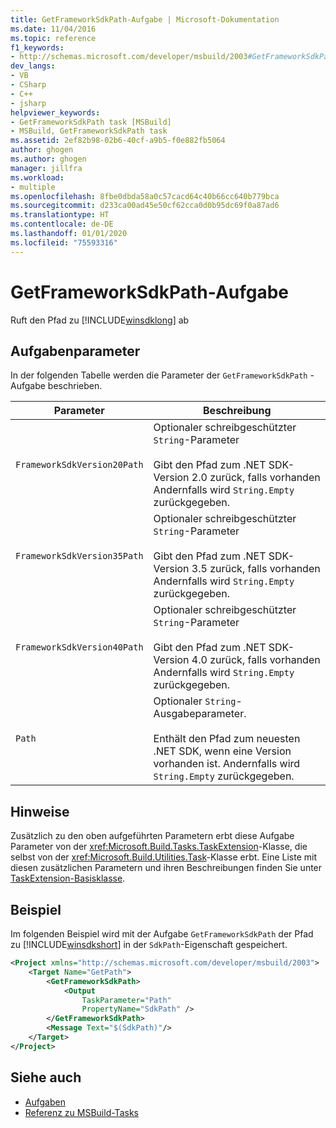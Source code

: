 ```yaml
---
title: GetFrameworkSdkPath-Aufgabe | Microsoft-Dokumentation
ms.date: 11/04/2016
ms.topic: reference
f1_keywords:
- http://schemas.microsoft.com/developer/msbuild/2003#GetFrameworkSdkPath
dev_langs:
- VB
- CSharp
- C++
- jsharp
helpviewer_keywords:
- GetFrameworkSdkPath task [MSBuild]
- MSBuild, GetFrameworkSdkPath task
ms.assetid: 2ef82b98-02b6-40cf-a9b5-f0e882fb5064
author: ghogen
ms.author: ghogen
manager: jillfra
ms.workload:
- multiple
ms.openlocfilehash: 8fbe0dbda58a0c57cacd64c40b66cc640b779bca
ms.sourcegitcommit: d233ca00ad45e50cf62cca0d0b95dc69f0a87ad6
ms.translationtype: HT
ms.contentlocale: de-DE
ms.lasthandoff: 01/01/2020
ms.locfileid: "75593316"
---
```

# <a name="getframeworksdkpath-task"></a>GetFrameworkSdkPath-Aufgabe
Ruft den Pfad zu [!INCLUDE[winsdklong](../deployment/includes/winsdklong_md.md)] ab

## <a name="task-parameters"></a>Aufgabenparameter
In der folgenden Tabelle werden die Parameter der `GetFrameworkSdkPath` -Aufgabe beschrieben.

|Parameter|Beschreibung|
|---------------|-----------------|
|`FrameworkSdkVersion20Path`|Optionaler schreibgeschützter `String`-Parameter<br /><br /> Gibt den Pfad zum .NET SDK-Version 2.0 zurück, falls vorhanden Andernfalls wird `String.Empty` zurückgegeben.|
|`FrameworkSdkVersion35Path`|Optionaler schreibgeschützter `String`-Parameter<br /><br /> Gibt den Pfad zum .NET SDK-Version 3.5 zurück, falls vorhanden Andernfalls wird `String.Empty` zurückgegeben.|
|`FrameworkSdkVersion40Path`|Optionaler schreibgeschützter `String`-Parameter<br /><br /> Gibt den Pfad zum .NET SDK-Version 4.0 zurück, falls vorhanden Andernfalls wird `String.Empty` zurückgegeben.|
|`Path`|Optionaler `String`-Ausgabeparameter.<br /><br /> Enthält den Pfad zum neuesten .NET SDK, wenn eine Version vorhanden ist. Andernfalls wird `String.Empty` zurückgegeben.|

## <a name="remarks"></a>Hinweise
Zusätzlich zu den oben aufgeführten Parametern erbt diese Aufgabe Parameter von der <xref:Microsoft.Build.Tasks.TaskExtension>-Klasse, die selbst von der <xref:Microsoft.Build.Utilities.Task>-Klasse erbt. Eine Liste mit diesen zusätzlichen Parametern und ihren Beschreibungen finden Sie unter [TaskExtension-Basisklasse](../msbuild/taskextension-base-class.md).

## <a name="example"></a>Beispiel
Im folgenden Beispiel wird mit der Aufgabe `GetFrameworkSdkPath` der Pfad zu [!INCLUDE[winsdkshort](../debugger/debug-interface-access/includes/winsdkshort_md.md)] in der `SdkPath`-Eigenschaft gespeichert.

```xml
<Project xmlns="http://schemas.microsoft.com/developer/msbuild/2003">
    <Target Name="GetPath">
        <GetFrameworkSdkPath>
            <Output
                TaskParameter="Path"
                PropertyName="SdkPath" />
        </GetFrameworkSdkPath>
        <Message Text="$(SdkPath)"/>
    </Target>
</Project>
```

## <a name="see-also"></a>Siehe auch
- [Aufgaben](../msbuild/msbuild-tasks.md)
- [Referenz zu MSBuild-Tasks](../msbuild/msbuild-task-reference.md)
